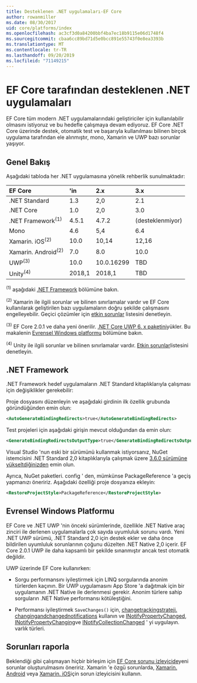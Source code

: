 ```yaml
---
title: Desteklenen .NET uygulamaları-EF Core
author: rowanmiller
ms.date: 08/30/2017
uid: core/platforms/index
ms.openlocfilehash: ac3cf3d0a84200bbf4ba7ec18b9115e06d1748f4
ms.sourcegitcommit: cbaa6cc89bd71d5e0bcc891e55743f0e8ea3393b
ms.translationtype: MT
ms.contentlocale: tr-TR
ms.lasthandoff: 09/20/2019
ms.locfileid: "71149215"
---
```

# <a name="net-implementations-supported-by-ef-core"></a>EF Core tarafından desteklenen .NET uygulamaları

EF Core tüm modern .NET uygulamalarındaki geliştiriciler için kullanılabilir olmasını istiyoruz ve bu hedefle çalışmaya devam ediyoruz. EF Core .NET Core üzerinde destek, otomatik test ve başarıyla kullanılması bilinen birçok uygulama tarafından ele alınmıştır, mono, Xamarin ve UWP bazı sorunlar yaşıyor.

## <a name="overview"></a>Genel Bakış

Aşağıdaki tabloda her .NET uygulamasına yönelik rehberlik sunulmaktadır:

| EF Core                       | 'in    | 2.x        | 3.x             |
|:------------------------------|:-------|:-----------|:----------------|
| .NET Standard                 | 1.3    | 2,0        | 2.1             |
| .NET Core                     | 1.0    | 2,0        | 3.0             |
| .NET Framework<sup>(1)</sup>  | 4.5.1  | 4.7.2      | (desteklenmiyor) |
| Mono                          | 4.6    | 5,4        | 6.4             |
| Xamarin. iOS<sup>(2)</sup>     | 10.0   | 10,14      | 12,16           |
| Xamarin. Android<sup>(2)</sup> | 7.0    | 8.0        | 10.0            |
| UWP<sup>(3)</sup>             | 10.0   | 10.0.16299 | TBD             |
| Unity<sup>(4)</sup>           | 2018,1 | 2018,1     | TBD             |

<sup>(1)</sup> aşağıdaki [.NET Framework](#net-framework) bölümüne bakın.

<sup>(2)</sup> Xamarin ile ilgili sorunlar ve bilinen sınırlamalar vardır ve EF Core kullanılarak geliştirilen bazı uygulamaların doğru şekilde çalışmasını engelleyebilir. Geçici çözümler için [etkin sorunlar](https://github.com/aspnet/entityframeworkCore/issues?q=is%3Aopen+is%3Aissue+label%3Aarea-xamarin) listesini denetleyin.

<sup>(3)</sup> EF Core 2.0.1 ve daha yeni önerilir. [.NET Core UWP 6. x paketini](https://www.nuget.org/packages/Microsoft.NETCore.UniversalWindowsPlatform/)yükler. Bu makalenin [Evrensel Windows platformu](#universal-windows-platform) bölümüne bakın.

<sup>(4)</sup> Unity ile ilgili sorunlar ve bilinen sınırlamalar vardır. [Etkin sorunlar](https://github.com/aspnet/entityframeworkCore/issues?q=is%3Aopen+is%3Aissue+label%3Aarea-unity)listesini denetleyin.

## <a name="net-framework"></a>.NET Framework

.NET Framework hedef uygulamaların .NET Standard kitaplıklarıyla çalışması için değişiklikler gerekebilir:

Proje dosyasını düzenleyin ve aşağıdaki girdinin ilk özellik grubunda göründüğünden emin olun:

``` xml
<AutoGenerateBindingRedirects>true</AutoGenerateBindingRedirects>
```

Test projeleri için aşağıdaki girişin mevcut olduğundan da emin olun:

``` xml
<GenerateBindingRedirectsOutputType>true</GenerateBindingRedirectsOutputType>
```

Visual Studio 'nun eski bir sürümünü kullanmak istiyorsanız, NuGet istemcisini .NET Standard 2,0 kitaplıklarıyla çalışmak üzere [3.6.0 sürümüne yükseltdiğinizden](https://www.nuget.org/downloads) emin olun.

Ayrıca, NuGet paketleri. config ' den, mümkünse PackageReference 'a geçiş yapmanızı öneririz. Aşağıdaki özelliği proje dosyanıza ekleyin:

``` xml
<RestoreProjectStyle>PackageReference</RestoreProjectStyle>
```

## <a name="universal-windows-platform"></a>Evrensel Windows Platformu

EF Core ve .NET UWP 'nin önceki sürümlerinde, özellikle .NET Native araç zinciri ile derlenen uygulamalarla çok sayıda uyumluluk sorunu vardı. Yeni .NET UWP sürümü, .NET Standard 2,0 için destek ekler ve daha önce bildirilen uyumluluk sorunlarının çoğunu düzelten .NET Native 2,0 içerir. EF Core 2.0.1 UWP ile daha kapsamlı bir şekilde sınanmıştır ancak test otomatik değildir.

UWP üzerinde EF Core kullanırken:

* Sorgu performansını iyileştirmek için LINQ sorgularında anonim türlerden kaçının. Bir UWP uygulamasını App Store 'a dağıtmak için bir uygulamanın .NET Native ile derlenmesi gerekir. Anonim türlere sahip sorguların .NET Native performansı kötüleştiğini.

* Performansı iyileştirmek `SaveChanges()` için, [changetrackingstrateji. changingandchangednotifications](/dotnet/api/microsoft.entityframeworkcore.changetrackingstrategy) kullanın ve [INotifyPropertyChanged](https://msdn.microsoft.com/library/system.componentmodel.inotifypropertychanged.aspx), [INotifyPropertyChanging](https://msdn.microsoft.com/library/system.componentmodel.inotifypropertychanging.aspx)ve [INotifyCollectionChanged](https://msdn.microsoft.com/library/system.collections.specialized.inotifycollectionchanged.aspx) ' yi uygulayın. varlık türleri.

## <a name="report-issues"></a>Sorunları raporla

Beklendiği gibi çalışmayan hiçbir birleşim için [EF Core sorunu izleyicide](https://github.com/aspnet/entityframeworkcore/issues/new)yeni sorunlar oluşturulmasını öneririz. Xamarin 'e özgü sorunlarda, [Xamarin. Android](https://github.com/xamarin/xamarin-android/issues/new) veya [Xamarin. iOS](https://github.com/xamarin/xamarin-macios/issues/new)için sorun izleyicisini kullanın.

